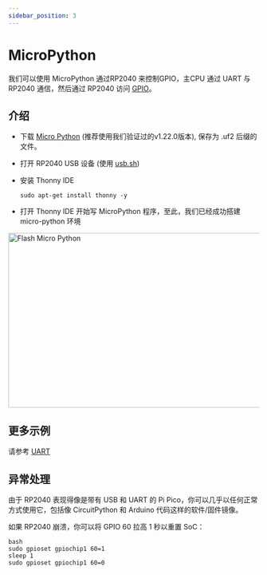 ```yaml
---
sidebar_position: 3
---
```


# MicroPython

我们可以使用 MicroPython 通过RP2040 来控制GPIO，主CPU 通过 UART 与 RP2040 通信，然后通过 RP2040 访问 [GPIO](gpio)。

## 介绍

- 下载 [Micro Python](https://micropython.org/download/RPI_PICO/) (推荐使用我们验证过的v1.22.0版本), 保存为 .uf2 后缀的文件。

- 打开 RP2040 USB 设备 (使用 [usb.sh](flash))

- 安装 Thonny IDE

  ```
  sudo apt-get install thonny -y
  ```

- 打开 Thonny IDE 开始写 MicroPython 程序，至此，我们已经成功搭建 micro-python 环境

<img src="/img/x/x2l/flash_micro_python.webp" alt="Flash Micro Python" height="350" width="700" />

## 更多示例

请参考 [UART](uart)

## 异常处理

由于 RP2040 表现得像是带有 USB 和 UART 的 Pi Pico，你可以几乎以任何正常方式使用它，包括像 CircuitPython 和 Arduino 代码这样的软件/固件镜像。

如果 RP2040 崩溃，你可以将 GPIO 60 拉高 1 秒以重置 SoC：

```
bash
sudo gpioset gpiochip1 60=1
sleep 1
sudo gpioset gpiochip1 60=0
```
